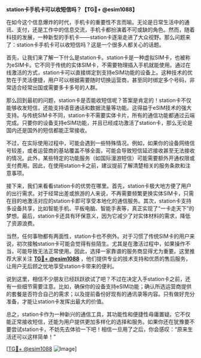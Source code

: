 **station卡手机卡可以收短信吗？【TG💪+ @esim1088】**

在如今这个信息爆炸的时代，手机卡的重要性不言而喻。无论是日常生活中的通讯、支付，还是工作中的信息交流，手机卡都扮演着不可或缺的角色。然而，随着科技的发展，一种新型的手机卡——station卡逐渐走进了大众视野。那么问题来了：station卡手机卡可以收短信吗？这是一个很多人都关心的话题。

首先，让我们来了解一下什么是station卡。station卡是一种虚拟SIM卡，也被称为eSIM卡。它不同于传统的实体SIM卡，不需要物理插入手机就能使用。通过在线激活的方式，station卡可以直接绑定到支持eSIM功能的设备上。这种技术的优势在于灵活便捷，用户可以根据需要随时切换运营商，甚至同时绑定多个号码，非常适合经常出国或需要多卡多号的人群。

那么回到最初的问题，station卡是否能收短信呢？答案是肯定的！station卡不仅能够收发短信，还能支持语音通话和数据流量等功能。这得益于eSIM技术的强大支持。与传统SIM卡不同，station卡不需要实体卡片，所有的通信功能都通过云端完成。只要你的设备支持eSIM功能，并且已经成功激活了station卡，那么无论是国内还是国外的短信都能正常接收。

不过，在实际使用过程中，可能会遇到一些特殊情况。例如，如果你的设备网络信号较差，或者运营商的基站覆盖不够全面，可能会导致短信延迟接收甚至无法接收的情况。此外，某些特定的功能服务（如国际漫游短信）可能需要额外开通权限或支付费用。因此，在使用station卡之前，建议提前了解清楚相关的服务条款和注意事项。

接下来，我们来看看station卡的优势在哪里。首先，station卡极大地方便了用户的出行需求。对于经常出差或旅游的人来说，不再需要频繁更换实体SIM卡，只需在目的地激活对应的station卡即可享受本地化的通信服务。其次，station卡支持多设备共享，比如智能手机、平板电脑、智能手表等，真正实现了“一卡走天下”的梦想。最后，station卡还具有环保意义，因为它减少了对实体材料的需求，降低了资源浪费。

当然，任何事物都有两面性，station卡也不例外。对于习惯了传统SIM卡的用户来说，初次接触station卡可能会觉得有些陌生。尤其是在激活过程中，如果操作不当，可能导致无法正常使用。因此，选择一家靠谱的服务商显得尤为重要。这里推荐大家关注 **[TG💪+ @esim1088](https://t.me/s/esim1088)** ，他们提供专业的技术支持和优质的售后服务，让用户无后顾之忧地享受station卡带来的便利。

说到这里，相信不少朋友已经跃跃欲试了吧？不过在决定入手station卡之前，还有一些细节需要注意。比如，确保你的设备支持eSIM功能；确认所选运营商提供的套餐是否符合自己的需求；以及提前备份好现有的通讯录等内容。只有做好充分准备，才能让station卡发挥出最大的价值。

总之，station卡作为一种新兴的通信工具，其功能性和便捷性毋庸置疑。它不仅能正常接收短信，还能为用户提供更加多样化的选择和服务。如果你还在犹豫要不要尝试station卡，不妨先去体验一下吧！相信一旦用了之后，你会感叹：“原来生活还可以这样简单！”

[[TG💪+ @esim1088](https://t.me/s/esim1088) ![Image](https://i.postimg.cc/4NQfJmqS/Snipaste-2025-05-13-00-14-12.png)]